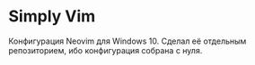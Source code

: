 # Simply Vim
Конфигурация Neovim для Windows 10. Сделал её отдельным репозиторием, ибо конфигурация собрана с нуля.
